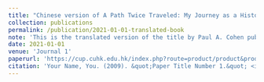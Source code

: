 ```yaml
---
title: "Chinese version of A Path Twice Traveled: My Journey as a Historian of China"
collection: publications
permalink: /publication/2021-01-01-translated-book
note: 'This is the translated version of the title by Paul A. Cohen published in 2019 by Harvard University Press.'
date: 2021-01-01
venue: 'Journal 1'
paperurl: 'https://cup.cuhk.edu.hk/index.php?route=product/product&product_id=4134'
citation: 'Your Name, You. (2009). &quot;Paper Title Number 1.&quot; <i>Journal 1</i>. 1(1).'
---
```

